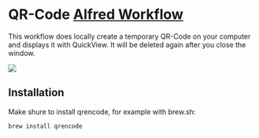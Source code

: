# QR-Code [Alfred Workflow][alfred]

This workflow does locally create a temporary QR-Code on your computer and displays it with QuickView. It will be deleted again after you close the window.

![][demo]

## Installation

Make shure to install qrencode, for example with brew.sh:

```
brew install qrencode
```

[alfred]: http://www.alfredapp.com/
[demo]: https://raw.github.com/deanishe/alfred-convert/master/demo.gif
